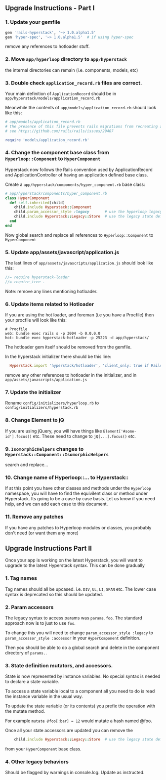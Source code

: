 ## Upgrade Instructions - Part I

### 1. Update your gemfile

```ruby
gem 'rails-hyperstack', '~> 1.0.alpha1.5'
gem 'hyper-spec', '~> 1.0.alpha1.5'  # if using hyper-spec
```

remove any references to hotloader stuff.

### 2. Move `app/hyperloop` directory to `app/hyperstack`

the internal directories can remain (i.e. components, models, etc)

### 3. Double check `application_record.rb` files are correct.

Your main definition of `ApplicationRecord` should be in `app/hyperstack/models/application_record.rb`

Meanwhile the contents of `app/models/application_record.rb` should look like this:

```ruby
# app/models/application_record.rb
# the presence of this file prevents rails migrations from recreating application_record.rb
# see https://github.com/rails/rails/issues/29407

require 'models/application_record.rb'
```

### 4. Change the component base class from `Hyperloop::Component` to `HyperComponent`

Hyperstack now follows the Rails convention used by ApplicationRecord and ApplicationController
of having an application defined base class. 

Create a `app/hyperstack/components/hyper_component.rb` base class:

```ruby
# app/hyperstack/components/hyper_component.rb
class HyperComponent
  def self.inherited(child)
    child.include Hyperstack::Component
    child.param_accessor_style :legacy       # use the hyperloop legacy style param accessors
    child.include Hyperstack::Legacy::Store  # use the legacy state definitions, etc.
  end
end
```

Now  global search and replace all references to `Hyperloop::Component` to `HyperComponent`

### 5. Update app/assets/javascript/application.js

The last lines of `app/assets/javascripts/application.js` should look like this:

```javascript
//= require hyperstack-loader
//= require_tree .
```

Note: remove any lines mentioning hotloader.

### 6. Update items related to Hotloader

If you are using the hot loader, and foreman (i.e you have a Procfile) then your procfile will look like this:
```text
# Procfile
web: bundle exec rails s -p 3004 -b 0.0.0.0
hot: bundle exec hyperstack-hotloader -p 25223 -d app/hyperstack/
```

The hotloader gem itself should be removed from the gemfile.

In the hyperstack initializer there should be this line:  
```ruby
  Hyperstack.import 'hyperstack/hotloader', 'client_only: true if Rails.env.development?'
```

remove any  other references to hotloader in the initializer, and in `app/assets/javascripts/application.js`

### 7. Update the initializer

Rename `config/initializers/hyperloop.rb` to `config/initializers/hyperstack.rb`

### 8. Change Element to jQ

If you are using jQuery, you will have things like `Element['#some-id'].focus()` etc.
These need to change to `jQ[...].focus()` etc.

### 9. `IsomorphicHelpers` changes to `Hyperstack::Component::IsomorphicHelpers`

search and replace...

### 10. Change name of Hyperloop::... to Hyperstack::

If at this point you have other classes and methods under the `Hyperloop` namespace, you will have to find
the equivilent class or method under Hyperstack.  Its going to be a case by case basis.  Let us know if you need help, and we can 
add each case to this document.

### 11. Remove any patches

If you have any patches to Hyperloop modules or classes, you probably don't need (or want them any more)

## Upgrade Instructions Part II

Once your app is working on the latest Hyperstack, you will want to upgrade to the latest Hyperstack syntax.  This can be done gradually

### 1. Tag names

Tag names should all be upcased.  i.e. `DIV`, `UL`, `LI`, `SPAN` etc.  The lower case syntax is deprecated so this should be updated.

### 2. Param accessors

The legacy syntax to access params was `params.foo`.   The standard approach now is to just to use `foo`.

To change this you will need to change `param_accessor_style :legacy` to `param_accessor_style :accessor` in your `HyperComponent` definition.

Then you should be able to do a global search and delete in the component directory of `params.`.

### 3. State definition mutators, and accessors.

State is now represented by instance variables.  No special syntax is needed to declare a state variable.

To access a state variable local to a component all you need to do is read the instance variable in the usual way.

To update the state variable (or its contents) you prefix the operation with the mutate method.

For example `mutate @foo[:bar] = 12` would mutate a hash named @foo.

Once all your state accessors are updated you can remove the 

```ruby
    child.include Hyperstack::Legacy::Store  # use the legacy state definitions, etc.
```

from your `HyperComponent` base class.

### 4. Other legacy behaviors

Should be flagged by warnings in console.log.  Update as instructed.


